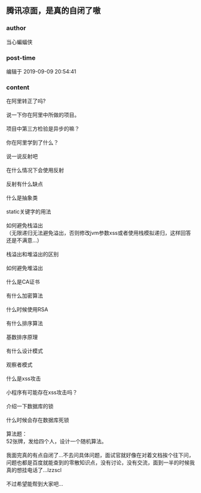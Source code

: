 ## 腾讯凉面，是真的自闭了嗷
### author 
当心蝙蝠侠
### post-time 

编辑于  2019-09-09 20:54:41
### content 
<div class="post-topic-des nc-post-content">
 <div>
  在阿里转正了吗?
 </div>
 <div>
  <br/>
 </div>
 <div>
  说一下你在阿里中所做的项目。
 </div>
 <div>
  <br/>
 </div>
 <div>
  项目中第三方检验是异步的嘛？
 </div>
 <div>
  <br/>
 </div>
 <div>
  你在阿里学到了什么？
 </div>
 <div>
  <span>
  </span>
  <br/>
 </div>
 <div>
  说一说反射吧
 </div>
 <div>
  <br/>
 </div>
 <div>
  在什么情况下会使用反射
 </div>
 <div>
  <br/>
 </div>
 <div>
  反射有什么缺点
 </div>
 <div>
  <br/>
 </div>
 <div>
  什么是抽象类
 </div>
 <div>
  <br/>
 </div>
 <div>
  static关键字的用法
 </div>
 <div>
  <br/>
 </div>
 <div>
  如何避免栈溢出
 </div>
 <div>
  （无限递归无法避免溢出，否则修改jvm参数xss或者使用栈模拟递归，这样回答还是不满意...）
 </div>
 <div>
  <br/>
 </div>
 <div>
  栈溢出和堆溢出的区别
 </div>
 <div>
  <br/>
 </div>
 <div>
  如何避免堆溢出
 </div>
 <div>
  <br/>
 </div>
 <div>
  什么是CA证书
 </div>
 <div>
  <br/>
 </div>
 <div>
  有什么加密算法
 </div>
 <div>
  <br/>
 </div>
 <div>
  什么时候使用RSA
 </div>
 <div>
  <br/>
 </div>
 <div>
  有什么排序算法
 </div>
 <div>
  <br/>
 </div>
 <div>
  基数排序原理
 </div>
 <div>
  <br/>
 </div>
 <div>
  有什么设计模式
 </div>
 <div>
  <br/>
 </div>
 <div>
  观察者模式
 </div>
 <div>
  <br/>
 </div>
 <div>
  什么是xss攻击
 </div>
 <div>
  <br/>
 </div>
 <div>
  小程序有可能存在xss攻击吗？
 </div>
 <div>
  <br/>
 </div>
 <div>
  介绍一下数据库的锁
 </div>
 <div>
  <br/>
 </div>
 <div>
  什么时候会存在数据库死锁
 </div>
 <div>
  <br/>
 </div>
 <div>
  算法题：
 </div>
 <div>
  52张牌，发给四个人，设计一个随机算法。
 </div>
 <div>
  <br/>
 </div>
 <div>
  我面完真的有点自闭了...不去问具体问题，面试官就好像在对着文档挨个往下问，问题也都是百度就能查到的零散知识点，没有讨论，没有交流，面到一半的时候我真的想挂电话了...lzzscl
 </div>
 <div>
  <br/>
 </div>
 <div>
  不过希望能帮到大家吧...
 </div>
 <div>
  <br/>
 </div>
 <div>
  <br/>
 </div>
 <div>
  <br/>
 </div>
 <div>
  <br/>
 </div>
 <div>
  <br/>
 </div>
</div>
